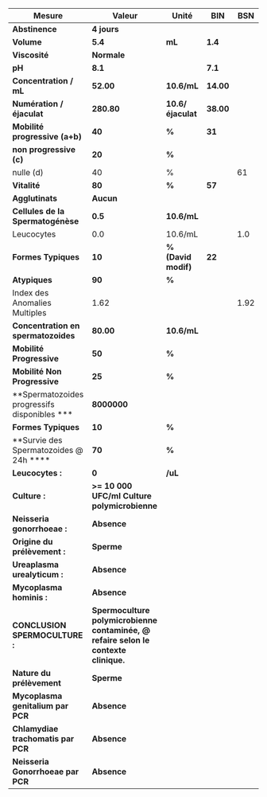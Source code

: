 |                   Mesure                   |                                       Valeur                                      |       Unité       |   BIN   | BSN|
|--------------------------------------------|-----------------------------------------------------------------------------------|-------------------|---------|----|
|               **Abstinence**               |                                    **4 jours**                                    |                   |         |    |
|                 **Volume**                 |                                      **5.4**                                      |       **mL**      | **1.4** |    |
|                **Viscosité**               |                                    **Normale**                                    |                   |         |    |
|                   **pH**                   |                                      **8.1**                                      |                   | **7.1** |    |
|           **Concentration / mL**           |                                     **52.00**                                     |    **10.6/mL**    |**14.00**|    |
|          **Numération / éjaculat**         |                                     **280.80**                                    | **10.6/éjaculat** |**38.00**|    |
|       **Mobilité progressive (a+b)**       |                                       **40**                                      |       **%**       |  **31** |    |
|           **non progressive (c)**          |                                       **20**                                      |       **%**       |         |    |
|                  nulle (d)                 |                                         40                                        |         %         |         | 61 |
|                **Vitalité**                |                                       **80**                                      |       **%**       |  **57** |    |
|               **Agglutinats**              |                                     **Aucun**                                     |                   |         |    |
|      **Cellules de la Spermatogénèse**     |                                      **0.5**                                      |    **10.6/mL**    |         |    |
|                 Leucocytes                 |                                        0.0                                        |      10.6/mL      |         | 1.0|
|             **Formes Typiques**            |                                       **10**                                      |**% (David modif)**|  **22** |    |
|                **Atypiques**               |                                       **90**                                      |       **%**       |         |    |
|        Index des Anomalies Multiples       |                                        1.62                                       |                   |         |1.92|
|     **Concentration en spermatozoides**    |                                     **80.00**                                     |    **10.6/mL**    |         |    |
|          **Mobilité Progressive**          |                                       **50**                                      |       **%**       |         |    |
|        **Mobilité Non Progressive**        |                                       **25**                                      |       **%**       |         |    |
|**Spermatozoides progressifs disponibles ***|                                    **8000000**                                    |                   |         |    |
|             **Formes Typiques**            |                                       **10**                                      |       **%**       |         |    |
|   **Survie des Spermatozoides @ 24h ****   |                                       **70**                                      |       **%**       |         |    |
|              **Leucocytes :**              |                                       **0**                                       |      **/uL**      |         |    |
|                **Culture :**               |                    **>= 10 000 UFC/ml Culture polymicrobienne**                   |                   |         |    |
|         **Neisseria gonorrhoeae :**        |                                    **Absence**                                    |                   |         |    |
|        **Origine du prélèvement :**        |                                     **Sperme**                                    |                   |         |    |
|        **Ureaplasma urealyticum :**        |                                    **Absence**                                    |                   |         |    |
|          **Mycoplasma hominis :**          |                                    **Absence**                                    |                   |         |    |
|       **CONCLUSION SPERMOCULTURE :**       |**Spermoculture polymicrobienne contaminée, @ refaire selon le contexte clinique.**|                   |         |    |
|          **Nature du prélèvement**         |                                     **Sperme**                                    |                   |         |    |
|      **Mycoplasma genitalium par PCR**     |                                    **Absence**                                    |                   |         |    |
|     **Chlamydiae trachomatis par PCR**     |                                    **Absence**                                    |                   |         |    |
|      **Neisseria Gonorrhoeae par PCR**     |                                    **Absence**                                    |                   |         |    |